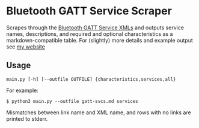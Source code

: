 # Bluetooth GATT Service Scraper
Scrapes through the [Bluetooth GATT Service XMLs](https://www.bluetooth.com/specifications/gatt/services/) and outputs service names,
	descriptions, and required and optional characteristics as a
	markdown-compatible table. For (slightly) more details and example
	output see [my
	website](https://linuskoepfer.dev/projects/gatt-scraper/)
## Usage
```
main.py [-h] [--outfile OUTFILE] {characteristics,services,all}
```
For example:
```
$ python3 main.py --outfile gatt-svcs.md services
```
Mismatches between link name and XML name, and rows with no links are printed to stderr.

